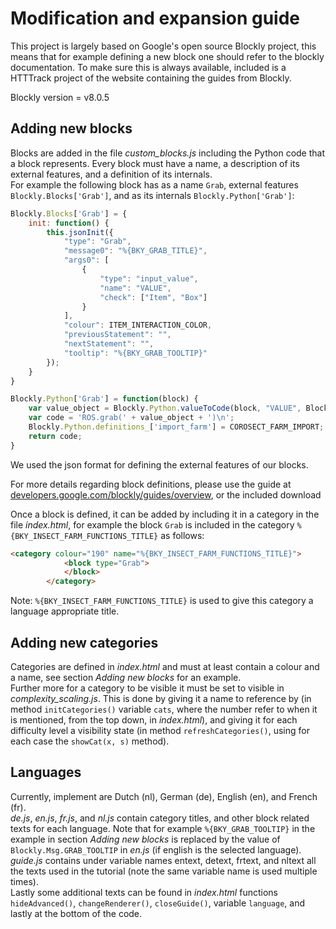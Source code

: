 # Modification and expansion guide
This project is largely based on Google's open source Blockly project, this means that for example defining a new block one should refer to the blockly documentation.
To make sure this is always available, included is a HTTTrack project of the website containing the guides from Blockly.

Blockly version = v8.0.5

## Adding new blocks
Blocks are added in the file *custom_blocks.js* including the Python code that a block represents.
Every block must have a name, a description of its external features, and a definition of its internals.  
For example the following block has as a name ``Grab``, external features ``Blockly.Blocks['Grab']``, and as its internals ``Blockly.Python['Grab']``:
```javascript
Blockly.Blocks['Grab'] = {
    init: function() {
        this.jsonInit({
            "type": "Grab",
            "message0": "%{BKY_GRAB_TITLE}",
            "args0": [
                {
                    "type": "input_value",
                    "name": "VALUE",
                    "check": ["Item", "Box"]
                }
            ],
            "colour": ITEM_INTERACTION_COLOR,
            "previousStatement": "",
            "nextStatement": "",
            "tooltip": "%{BKY_GRAB_TOOLTIP}"
        });
    }
}

Blockly.Python['Grab'] = function(block) {
    var value_object = Blockly.Python.valueToCode(block, "VALUE", Blockly.Python.ORDER_ATOMIC);
    var code = 'ROS.grab(' + value_object + ')\n';
    Blockly.Python.definitions_['import_farm'] = COROSECT_FARM_IMPORT;
    return code;
}
```
We used the json format for defining the external features of our blocks.

For more details regarding block definitions, please use the guide at [developers.google.com/blockly/guides/overview](https://developers.google.com/blockly/guides/overview), or the included download

Once a block is defined, it can be added by including it in a category in the file *index.html*, for example the block ``Grab`` is included in the category ``%{BKY_INSECT_FARM_FUNCTIONS_TITLE}`` as follows:
```html
<category colour="190" name="%{BKY_INSECT_FARM_FUNCTIONS_TITLE}">
            <block type="Grab">
            </block>
        </category>
```
Note: ``%{BKY_INSECT_FARM_FUNCTIONS_TITLE}`` is used to give this category a language appropriate title.
## Adding new categories
Categories are defined in *index.html* and must at least contain a colour and a name, see section *Adding new blocks* for an example.  
Further more for a category to be visible it must be set to visible in *complexity_scaling.js*. 
This is done by giving it a name to reference by 
(in method ``initCategories()`` variable ``cats``, where the number refer to when it is mentioned, from the top down, in *index.html*),
and giving it for each difficulty level a visibility state (in method ``refreshCategories()``, using for each case the ``showCat(x, s)`` method).
## Languages
Currently, implement are Dutch (nl), German (de), English (en), and French (fr).  
*de.js*, *en.js*, *fr.js*, and *nl.js* contain category titles, and other block related texts for each language. Note that for example ``%{BKY_GRAB_TOOLTIP}`` in the example in section *Adding new blocks* is replaced by the value of ``Blockly.Msg.GRAB_TOOLTIP`` in *en.js* (if english is the selected language).   
*guide.js* contains under variable names entext, detext, frtext, and nltext all the texts used in the tutorial (note the same variable name is used multiple times).  
Lastly some additional texts can be found in *index.html* functions ``hideAdvanced()``, ``changeRenderer()``, ``closeGuide()``, variable ``language``, and lastly at the bottom of the code.


